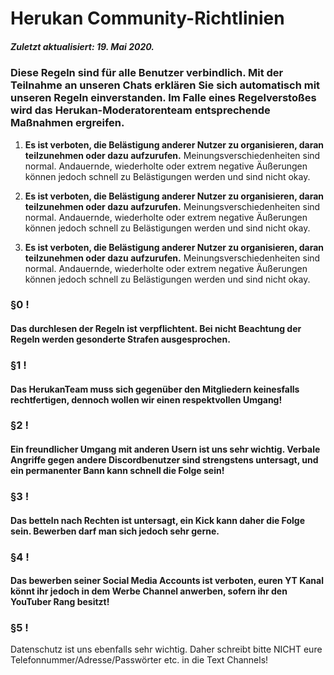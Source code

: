 # **Herukan Community-Richtlinien**
##### **Zuletzt aktualisiert: 19. Mai 2020.**
### Diese Regeln sind für alle Benutzer verbindlich. Mit der Teilnahme an unseren Chats erklären Sie sich automatisch mit unseren Regeln einverstanden. Im Falle eines Regelverstoßes wird das Herukan-Moderatorenteam entsprechende Maßnahmen ergreifen.


1. **Es ist verboten, die Belästigung anderer Nutzer zu organisieren, daran teilzunehmen oder dazu aufzurufen.**
Meinungsverschiedenheiten sind normal. Andauernde, wiederholte oder extrem negative Äußerungen können jedoch schnell zu Belästigungen werden und sind nicht okay.

2. **Es ist verboten, die Belästigung anderer Nutzer zu organisieren, daran teilzunehmen oder dazu aufzurufen.**
Meinungsverschiedenheiten sind normal. Andauernde, wiederholte oder extrem negative Äußerungen können jedoch schnell zu Belästigungen werden und sind nicht okay.

3. **Es ist verboten, die Belästigung anderer Nutzer zu organisieren, daran teilzunehmen oder dazu aufzurufen.**
Meinungsverschiedenheiten sind normal. Andauernde, wiederholte oder extrem negative Äußerungen können jedoch schnell zu Belästigungen werden und sind nicht okay.


### §0 !
#### Das durchlesen der Regeln ist verpflichtent. Bei nicht Beachtung der Regeln werden gesonderte Strafen ausgesprochen.
### §1 !
#### Das HerukanTeam muss sich gegenüber den Mitgliedern keinesfalls rechtfertigen, dennoch wollen wir einen respektvollen Umgang! 
### §2 !
#### Ein freundlicher Umgang mit anderen Usern ist uns sehr wichtig. Verbale Angriffe gegen andere Discordbenutzer sind strengstens untersagt, und ein permanenter Bann kann schnell die Folge sein! 
### §3 !
#### Das betteln nach Rechten ist untersagt, ein Kick kann daher die Folge sein. Bewerben darf man sich jedoch sehr gerne.
### §4 !
#### Das bewerben seiner Social Media Accounts ist verboten, euren YT Kanal könnt ihr jedoch in dem Werbe Channel anwerben, sofern ihr den YouTuber Rang besitzt! 
### §5 !
Datenschutz ist uns ebenfalls sehr wichtig. Daher schreibt bitte NICHT eure Telefonnummer/Adresse/Passwörter etc. in die Text Channels! 
